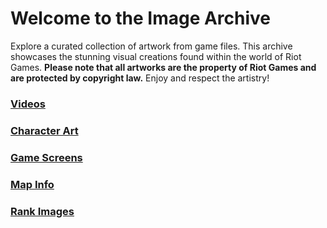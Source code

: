 # Welcome to the Image Archive

Explore a curated collection of artwork from game files. This archive showcases the stunning visual creations found within the world of Riot Games. **Please note that all artworks are the property of Riot Games and are protected by copyright law.** Enjoy and respect the artistry!

### [Videos](./Movies/)

### [Character Art](./Character%20Renders/)

### [Game Screens](./Game%20Screens/README.md)

### [Map Info](./Map%20Images/README.md)

### [Rank Images](./Rank%20Images/README.md)
